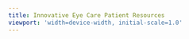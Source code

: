 ```yaml
---
title: Innovative Eye Care Patient Resources
viewport: 'width=device-width, initial-scale=1.0'
---
```



